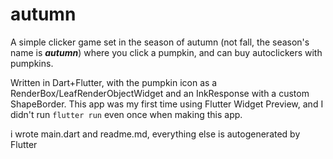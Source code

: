 # autumn

A simple clicker game set in the season of autumn (not fall, the season's name is ***autumn***) where you click a pumpkin, and can buy autoclickers with pumpkins.

Written in Dart+Flutter, with the pumpkin icon as a RenderBox/LeafRenderObjectWidget and an InkResponse with a custom ShapeBorder. This app was my first time using Flutter Widget Preview, and I didn't run `flutter run` even once when making this app.

i wrote main.dart and readme.md, everything else is autogenerated by Flutter